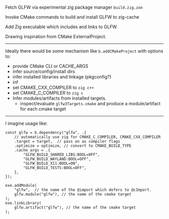 Fetch GLFW via experimental zig package manager `build.zig.zon`

Invoke CMake commands to build and install GLFW to zig-cache

Add Zig executable which includes and links to GLFW.


Drawing inspiration from CMake ExternalProject.

----

Ideally there would be some mechanism like `b.addCMakeProject` with options to:

- provide CMake CLI or CACHE_ARGS
- infer source/config/install dirs
- infer installed libraries and linkage (pkgconfig?)
- inf
- set CMAKE_CXX_COMPILER to `zig c++`
- set CMAKE_C_COMPILER to `zig c`
- Infer modules/artifacts from installed targets.
  - inspect/evaluate `glfw3Targets.cmake` and produce a module/artifact for each cmake target

---

I imagine usage like:

```zig
const glfw = b.dependency("glfw", .{
    // automatically use zig for CMAKE_C_COMPILER, CMAKE_CXX_COMPILER
    .target = target,  // pass on as compiler flags
    .optimize = optimize, // convert to CMAKE_BUILD_TYPE
    .cache_args = .{
        "GLFW_BUILD_SHARED_LIBS:BOOL=OFF",
        "GLFW_BUILD_WAYLAND:BOOL=OFF",
        "GLFW_BUILD_X11:BOOL=ON",
        "GLFW_BUILD_TESTS:BOOL=OFF",
    },
});

exe.addModule(
    "glfw",  // the name of the @import which defers to @cImport.
    glfw.module("glfw"), // the name of the cmake target
);
exe.linkLibrary(
    glfw.artifact("glfw"), // the name of the cmake target
);
```
